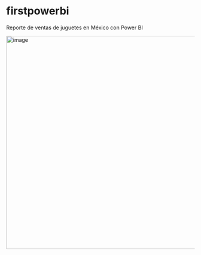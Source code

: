 # firstpowerbi
Reporte de ventas de juguetes en México con Power BI


<img width="571" alt="image" src="https://github.com/Victored17/firstpowerbi/assets/68126859/4f08af94-72af-4756-acfb-b8f6ae8624fb">

